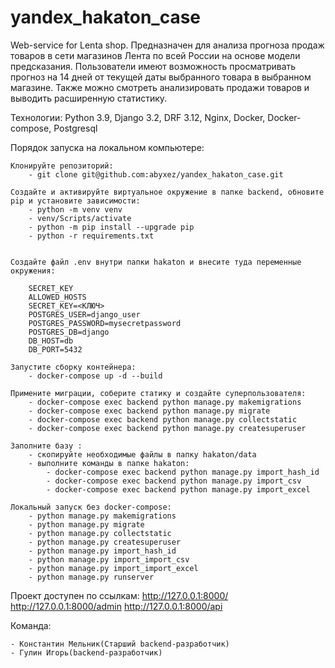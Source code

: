 # yandex_hakaton_case
Web-service for Lenta shop.
Предназначен для анализа прогноза продаж товаров в сети магазинов Лента по всей России на основе модели предсказания.
Пользователи имеют возможность просматривать прогноз на 14 дней от текущей даты выбранного товара в выбранном магазине. Также можно смотреть анализировать продажи товаров и выводить расширенную статистику.


Технологии:
Python 3.9, Django 3.2, DRF 3.12, Nginx, Docker, Docker-compose, Postgresql

Порядок запуска на локальном компьютере:

    Клонируйте репозиторий:
        - git clone git@github.com:abyxez/yandex_hakaton_case.git
    
    Создайте и активируйте виртуальное окружение в папке backend, обновите pip и установите зависимости:
        - python -m venv venv
        - venv/Scripts/activate
        - python -m pip install --upgrade pip
        - python -r requirements.txt

  
    Создайте файл .env внутри папки hakaton и внесите туда переменные окружения:

        SECRET_KEY
        ALLOWED_HOSTS
        SECRET_KEY=<КЛЮЧ>
        POSTGRES_USER=django_user
        POSTGRES_PASSWORD=mysecretpassword
        POSTGRES_DB=django
        DB_HOST=db
        DB_PORT=5432

    Запустите сборку контейнера:
        - docker-compose up -d --build

    Примените миграции, соберите статику и создайте суперпользователя:
        - docker-compose exec backend python manage.py makemigrations
        - docker-compose exec backend python manage.py migrate
        - docker-compose exec backend python manage.py collectstatic
        - docker-compose exec backend python manage.py createsuperuser

    Заполните базу :
        - скопируйте необходимые файлы в папку hakaton/data 
        - выполните команды в папке hakaton:
            - docker-compose exec backend python manage.py import_hash_id
            - docker-compose exec backend python manage.py import_csv
            - docker-compose exec backend python manage.py import_excel

    Локальный запуск без docker-compose:
        - python manage.py makemigrations
        - python manage.py migrate
        - python manage.py collectstatic
        - python manage.py createsuperuser
        - python manage.py import_hash_id
        - python manage.py import_import_csv
        - python manage.py import_import_excel
        - python manage.py runserver


Проект доступен по ссылкам:
http://127.0.0.1:8000/
http://127.0.0.1:8000/admin
http://127.0.0.1:8000/api


Команда:

    - Константин Мельник(Старший backend-разработчик) 
    - Гулин Игорь(backend-разработчик)
    
